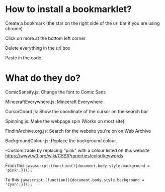 # How to install a bookmarklet?

Create a bookmark (the star on the right side of the url bar if you are using chrome)

Click on more at the bottom left corner

Delete everything in the url box

Paste in the code.

# What do they do?

ComicSansify.js: Change the font to Comic Sans

MinceraftEverywhere.js: Minceraft Everywhere

CursorCoord.js: Show the coordinate of the cursor on the search bar

Spinning.js: Make the webpage spin (Works on most site)

FindInArchive.org.js: Search for the website you're on on Web Archive

BackgroundColour.js: Replace the background colour.

   -Customizable by replacing "pink" with a colour listed on this website https://www.w3.org/wiki/CSS/Properties/color/keywords
       
   From this       `javascript:(function(){document.body.style.background = 'pink';})();`
       
   To this         `javascript:(function(){document.body.style.background = 'cyan';})();`
